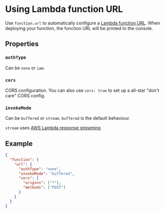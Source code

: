 # Using Lambda function URL

Use `function.url` to automatically configure a [Lambda function URL](https://aws.amazon.com/de/blogs/aws/announcing-aws-lambda-function-urls-built-in-https-endpoints-for-single-function-microservices/).
When deploying your function, the function URL will be printed to the console.

## Properties

### `authType`

Can be `none` or `iam`.

### `cors`

CORS configuration. You can also use `cors: true` to set up a all-star "don't care" CORS config.

### `invokeMode`

Can be `buffered` or `stream`. `buffered` is the default behaviour.

`stream` uses [AWS Lambda response streaming](https://aws.amazon.com/de/blogs/compute/introducing-aws-lambda-response-streaming/).

## Example

```json
{
  "function": {
    "url": {
      "authType": "none",
      "invokeMode": "buffered",
      "cors": {
        "origins": ["*"],
        "methods": ["POST"]
      }
    }
  }
}
```
